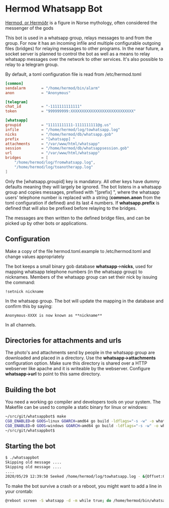 # Hermod Whatsapp Bot

[Hermod, or Hermóðr](https://en.wikipedia.org/wiki/Herm%C3%B3%C3%B0r) is a figure in Norse mythology,
often considered the messenger of the gods

This bot is used in a whatsapp group, relays messages to and from the group. For now it has an incoming infile and multiple configurable outgoing files (bridges) for relaying messages to other programs. In the near future, a socket server is planned to control the bot as well as a means to relay whatsapp messages over the network to other services. It's also possible to relay to a telegram group.

By default, a toml configuration file is read from /etc/hermod.toml

```toml
[common]
sendalarm       = "/home/hermod/bin/alarm"
anon            = "Anonymous"

[telegram]
chat_id         = "-1111111111111"
token           = "999999999:XXXXXXXXXXXXXXXXXXXXXXXXXXXX"

[whatsapp]
groupid         = "11111111111-1111111111@g.us"
infile          = "/home/hermod/log/towhatsapp.log"
nicks           = "/home/hermod/db/whatsapp.gob"
prefix          = "[whatsapp] "
attachments     = "/var/www/html/whatsapp"
session         = "/home/hermod/db/whatsappsession.gob"
url             = "/var/www/html/whatsapp"
bridges         = [
    "/home/hermod/log/fromwhatsapp.log",
    "/home/hermod/log/toanotherapp.log"
]

```
Only the [whatsapp.groupid] key is mandatory. All other keys have dummy defaults meaning they will largely be ignored. The bot listens in a whatsapp group and copies messages, prefixed with "[prefix] <anonymized>", where the whatsapp users' telephone number is replaced with a string (**common.anon** from the toml configuration if defined) and its last 4 numbers. If **whatsapp.prefix** is defined that will also be prefixed before relaying to the bridges.

The messages are then written to the defined bridge files, and can be picked up by other bots or applications.

## Configuration

Make a copy of the file hermod.toml.example to /etc/hermod.toml and change values
appropriately

The bot keeps a small binary gob database **whatsapp**->**nicks**, used for mapping whatsapp telephone numbers (in the whatsapp group) to nicknames. Members of the whatsapp group can set their nick by issuing the command:
```text
!setnick nickname
```
In the whatsapp group. The bot will update the mapping in the database and confirm this by saying:
```text
Anonymous-XXXX is now known as **nickname**
```
In all channels.

## Directories for attachments and urls

The photo's and attachments send by people in the whatsapp group are downloaded and placed in a directory. Use the **whatsapp-\>attachments** configuration option. Make sure this directory is shared over a HTTP webserver like apache and it is writeable by the webserver. Configure **whatsapp-\>url** to point to this same directory.

## Building the bot

You need a working go compiler and developers tools on your system. The Makefile can be used to compile a static binary for linux or windows:

```bash
~/src/git/whatsappbot$ make
CGO_ENABLED=0 GOOS=linux GOARCH=amd64 go build -ldflags="-s -w" -o whatsappbot whatsappbot.go nicks.go infile.go config.go
CGO_ENABLED=0 GOOS=windows GOARCH=amd64 go build -ldflags="-s -w" -o whatsappbot.exe whatsappbot.go nicks.go infile.go config.go
~/src/git/whatsappbot$
```

## Starting the bot

```bash
$ ./whatsappbot
Skipping old message ....
Skipping old message ....
....
2020/05/29 12:39:50 Seeked /home/hermod/log/towhatsapp.log - &{Offset:0 Whence:2}
```

To make the bot survive a crash or a reboot, you might want to add a line in your crontab:

```bash
@reboot screen -S whatsapp -d -m while true; do /home/hermod/bin/whatsappbot; done
```
